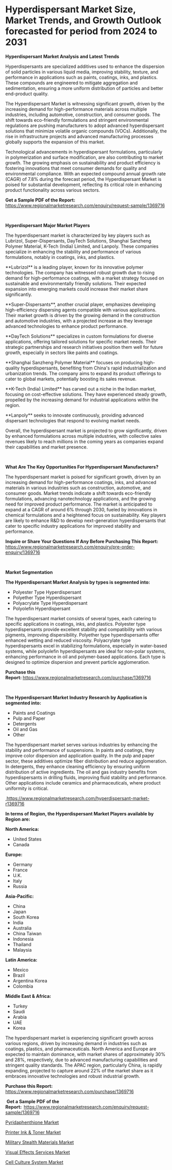 <p><h1>Hyperdispersant Market Size, Market Trends, and Growth Outlook forecasted for period from 2024 to 2031</h1></p><p><strong>Hyperdispersant Market Analysis and Latest Trends</strong></p>
<p><p>Hyperdispersants are specialized additives used to enhance the dispersion of solid particles in various liquid media, improving stability, texture, and performance in applications such as paints, coatings, inks, and plastics. These compounds are engineered to mitigate aggregation and sedimentation, ensuring a more uniform distribution of particles and better end-product quality.</p><p>The Hyperdispersant Market is witnessing significant growth, driven by the increasing demand for high-performance materials across multiple industries, including automotive, construction, and consumer goods. The shift towards eco-friendly formulations and stringent environmental regulations are pushing manufacturers to adopt advanced hyperdispersant solutions that minimize volatile organic compounds (VOCs). Additionally, the rise in infrastructure projects and advanced manufacturing processes globally supports the expansion of this market.</p><p>Technological advancements in hyperdispersant formulations, particularly in polymerization and surface modification, are also contributing to market growth. The growing emphasis on sustainability and product efficiency is fostering innovations that meet consumer demands for quality and environmental compliance. With an expected compound annual growth rate (CAGR) of 7.8% during the forecast period, the Hyperdispersant Market is poised for substantial development, reflecting its critical role in enhancing product functionality across various sectors.</p></p>
<p><strong>Get a Sample PDF of the Report:&nbsp;</strong> <a href="https://www.regionalmarketresearch.com/enquiry/request-sample/1369716">https://www.regionalmarketresearch.com/enquiry/request-sample/1369716</a></p>
<p>&nbsp;</p>
<p><strong>Hyperdispersant Major Market Players</strong></p>
<p><p>The hyperdispersant market is characterized by key players such as Lubrizol, Super-Dispersants, DayTech Solutions, Shanghai Sanzheng Polymer Material, K-Tech (India) Limited, and Lanpoly. These companies specialize in enhancing the stability and performance of various formulations, notably in coatings, inks, and plastics.</p><p>**Lubrizol** is a leading player, known for its innovative polymer technologies. The company has witnessed robust growth due to rising demand for high-performance coatings, with a market strategy focused on sustainable and environmentally friendly solutions. Their expected expansion into emerging markets could increase their market share significantly.</p><p>**Super-Dispersants**, another crucial player, emphasizes developing high-efficiency dispersing agents compatible with various applications. Their market growth is driven by the growing demand in the construction and automotive industries, with a projected increase as they leverage advanced technologies to enhance product performance.</p><p>**DayTech Solutions** specializes in custom formulations for diverse applications, offering tailored solutions for specific market needs. Their strategic partnerships and research initiatives position them well for future growth, especially in sectors like paints and coatings.</p><p>**Shanghai Sanzheng Polymer Material** focuses on producing high-quality hyperdispersants, benefiting from China's rapid industrialization and urbanization trends. The company aims to expand its product offerings to cater to global markets, potentially boosting its sales revenue.</p><p>**K-Tech (India) Limited** has carved out a niche in the Indian market, focusing on cost-effective solutions. They have experienced steady growth, propelled by the increasing demand for industrial applications within the region.</p><p>**Lanpoly** seeks to innovate continuously, providing advanced dispersant technologies that respond to evolving market needs. </p><p>Overall, the hyperdispersant market is projected to grow significantly, driven by enhanced formulations across multiple industries, with collective sales revenues likely to reach millions in the coming years as companies expand their capabilities and market presence.</p></p>
<p>&nbsp;</p>
<p><strong>What Are The Key Opportunities For Hyperdispersant Manufacturers?</strong></p>
<p><p>The hyperdispersant market is poised for significant growth, driven by an increasing demand for high-performance coatings, inks, and advanced materials in various industries such as construction, automotive, and consumer goods. Market trends indicate a shift towards eco-friendly formulations, advancing nanotechnology applications, and the growing need for improved product performance. The market is anticipated to expand at a CAGR of around 6% through 2030, fueled by innovations in chemical formulations and a heightened focus on sustainability. Key players are likely to enhance R&D to develop next-generation hyperdispersants that cater to specific industry applications for improved stability and performance.</p></p>
<p><strong>Inquire or Share Your Questions If Any Before Purchasing This Report:</strong> <a href="https://www.regionalmarketresearch.com/enquiry/pre-order-enquiry/1369716">https://www.regionalmarketresearch.com/enquiry/pre-order-enquiry/1369716</a></p>
<p>&nbsp;</p>
<p><strong>Market Segmentation</strong></p>
<p><strong>The Hyperdispersant Market Analysis by types is segmented into:</strong></p>
<p><ul><li>Polyester Type Hyperdispersant</li><li>Polyether Type Hyperdispersant</li><li>Polyacrylate Type Hyperdispersant</li><li>Polyolefin Hyperdispersant</li></ul></p>
<p><p>The hyperdispersant market consists of several types, each catering to specific applications in coatings, inks, and plastics. Polyester type hyperdispersants provide excellent stability and compatibility with various pigments, improving dispersibility. Polyether type hyperdispersants offer enhanced wetting and reduced viscosity. Polyacrylate type hyperdispersants excel in stabilizing formulations, especially in water-based systems, while polyolefin hyperdispersants are ideal for non-polar systems, enhancing performance in oil and polymer-based applications. Each type is designed to optimize dispersion and prevent particle agglomeration.</p></p>
<p><strong>Purchase this Report:&nbsp;</strong><a href="https://www.regionalmarketresearch.com/purchase/1369716">https://www.regionalmarketresearch.com/purchase/1369716</a></p>
<p>&nbsp;</p>
<p><strong>The Hyperdispersant Market Industry Research by Application is segmented into:</strong></p>
<p><ul><li>Paints and Coatings</li><li>Pulp and Paper</li><li>Detergents</li><li>Oil and Gas</li><li>Other</li></ul></p>
<p><p>The hyperdispersant market serves various industries by enhancing the stability and performance of suspensions. In paints and coatings, they improve color dispersion and application quality. In the pulp and paper sector, these additives optimize fiber distribution and reduce agglomeration. In detergents, they enhance cleaning efficiency by ensuring uniform distribution of active ingredients. The oil and gas industry benefits from hyperdispersants in drilling fluids, improving fluid stability and performance. Other applications include ceramics and pharmaceuticals, where product uniformity is critical.</p></p>
<p><a href="https://www.regionalmarketresearch.com/hyperdispersant-market-r1369716">&nbsp;https://www.regionalmarketresearch.com/hyperdispersant-market-r1369716</a></p>
<p><strong>In terms of Region, the Hyperdispersant Market Players available by Region are:</strong></p>
<p>
    <p> <strong> North America: </strong>
        <ul>
            <li>United States</li>
            <li>Canada</li>
        </ul>
        </p> 
    <p> <strong> Europe: </strong>
        <ul>
            <li>Germany</li>
            <li>France</li>
            <li>U.K.</li>
            <li>Italy</li>
            <li>Russia</li>
        </ul>
        </p> 
    <p> <strong> Asia-Pacific: </strong>
        <ul>
            <li>China</li>
            <li>Japan</li>
            <li>South Korea</li>
            <li>India</li>
            <li>Australia</li>
            <li>China Taiwan</li>
            <li>Indonesia</li>
            <li>Thailand</li>
            <li>Malaysia</li>
        </ul>
        </p> 
    <p> <strong> Latin America: </strong>
        <ul>
            <li>Mexico</li>
            <li>Brazil</li>
            <li>Argentina Korea</li>
            <li>Colombia</li>
        </ul>
        </p> 
    <p> <strong> Middle East & Africa: </strong>
        <ul>
            <li>Turkey</li>
            <li>Saudi</li>
            <li>Arabia</li>
            <li>UAE</li>
            <li>Korea</li>
        </ul>
    </p>
    </p>
<p><p>The hyperdispersant market is experiencing significant growth across various regions, driven by increasing demand in industries such as coatings, plastics, and pharmaceuticals. North America and Europe are expected to maintain dominance, with market shares of approximately 30% and 28%, respectively, due to advanced manufacturing capabilities and stringent quality standards. The APAC region, particularly China, is rapidly expanding, projected to capture around 22% of the market share as it embraces innovative technologies and robust industrial growth.</p></p>
<p><strong>Purchase this Report: </strong><a href="https://www.regionalmarketresearch.com/purchase/1369716">https://www.regionalmarketresearch.com/purchase/1369716</a></p>
<p>&nbsp;<strong>Get a Sample PDF of the Report:&nbsp;&nbsp;</strong><a href="https://www.regionalmarketresearch.com/enquiry/request-sample/1369716">https://www.regionalmarketresearch.com/enquiry/request-sample/1369716</a></p>
<p><strong></strong></p>
<p><p><a href="https://issuu.com/reportprime-2/docs/pyridaphenthione-market-size-2030.p_0995e840a4df12">Pyridaphenthione Market</a></p><p><a href="https://medium.com/@alwa8650/global-printer-ink-toner-market-focus-on-application-end-use-industry-type-equipment-and-dce60c443515?postPublishedType=repub">Printer Ink & Toner Market</a></p><p><a href="https://issuu.com/reportprime-2/docs/military-stealth-materials-market-s_9b33b46f342676">Military Stealth Materials Market</a></p><p><a href="https://www.linkedin.com/pulse/visual-effects-services-market-share-new-trends-analysis-t77cf">Visual Effects Services Market</a></p><p><a href="https://www.linkedin.com/pulse/cell-culture-system-market-investigation-industry-evolution-j7usc">Cell Culture System Market</a></p></p>